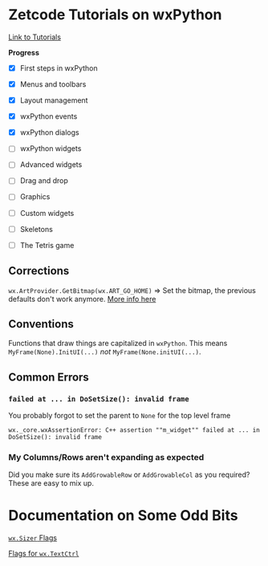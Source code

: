 # Zetcode Tutorials on wxPython

[Link to Tutorials](https://zetcode.com/wxpython/)

**Progress**

+ [X] First steps in wxPython
+ [X] Menus and toolbars
+ [X] Layout management
+ [X] wxPython events
+ [X] wxPython dialogs
+ [ ] wxPython widgets
+ [ ] Advanced widgets
+ [ ] Drag and drop
+ [ ] Graphics
+ [ ] Custom widgets
+ [ ] Skeletons
+ [ ] The Tetris game


## Corrections

`wx.ArtProvider.GetBitmap(wx.ART_GO_HOME)` => Set the bitmap, the
previous defaults don't work anymore. [More info here](https://docs.wxpython.org/wx.ArtProvider.html)



## Conventions

Functions that draw things are capitalized in `wxPython`. This means
`MyFrame(None).InitUI(...)` _not_ `MyFrame(None.initUI(...)`. 


## Common Errors


### `failed at ... in DoSetSize(): invalid frame`

You probably forgot to set the parent to `None` for the top level frame
```
wx._core.wxAssertionError: C++ assertion ""m_widget"" failed at ... in DoSetSize(): invalid frame
```

### My Columns/Rows aren't expanding as expected

Did you make sure its `AddGrowableRow` or `AddGrowableCol` as you
required? These are easy to mix up.


# Documentation on Some Odd Bits

[`wx.Sizer`
Flags](https://docs.wxpython.org/sizers_overview.html#the-flags-and-border-parameters)

[Flags for `wx.TextCtrl`](https://docs.wxpython.org/wx.TextCtrl.html#styles-window-styles)
